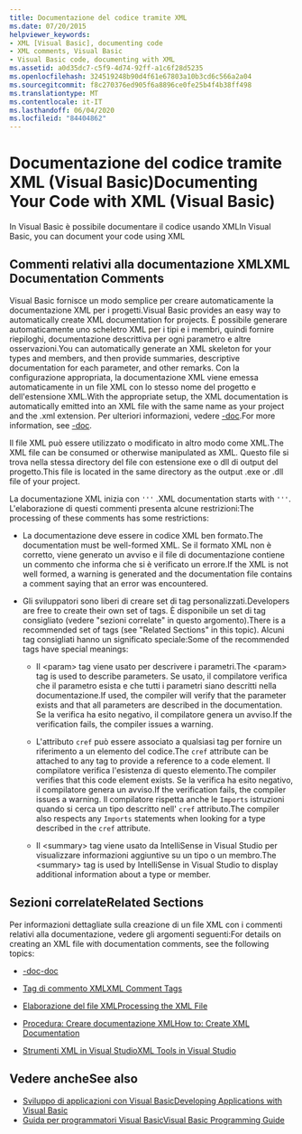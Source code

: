 ```yaml
---
title: Documentazione del codice tramite XML
ms.date: 07/20/2015
helpviewer_keywords:
- XML [Visual Basic], documenting code
- XML comments, Visual Basic
- Visual Basic code, documenting with XML
ms.assetid: a0d35dc7-c5f9-4d74-92ff-a1c6f28d5235
ms.openlocfilehash: 324519248b90d4f61e67803a10b3cd6c566a2a04
ms.sourcegitcommit: f8c270376ed905f6a8896ce0fe25b4f4b38ff498
ms.translationtype: MT
ms.contentlocale: it-IT
ms.lasthandoff: 06/04/2020
ms.locfileid: "84404862"
---
```

# <a name="documenting-your-code-with-xml-visual-basic"></a><span data-ttu-id="8c173-102">Documentazione del codice tramite XML (Visual Basic)</span><span class="sxs-lookup"><span data-stu-id="8c173-102">Documenting Your Code with XML (Visual Basic)</span></span>

<span data-ttu-id="8c173-103">In Visual Basic è possibile documentare il codice usando XML</span><span class="sxs-lookup"><span data-stu-id="8c173-103">In Visual Basic, you can document your code using XML</span></span>

## <a name="xml-documentation-comments"></a><span data-ttu-id="8c173-104">Commenti relativi alla documentazione XML</span><span class="sxs-lookup"><span data-stu-id="8c173-104">XML Documentation Comments</span></span>

<span data-ttu-id="8c173-105">Visual Basic fornisce un modo semplice per creare automaticamente la documentazione XML per i progetti.</span><span class="sxs-lookup"><span data-stu-id="8c173-105">Visual Basic provides an easy way to automatically create XML documentation for projects.</span></span> <span data-ttu-id="8c173-106">È possibile generare automaticamente uno scheletro XML per i tipi e i membri, quindi fornire riepiloghi, documentazione descrittiva per ogni parametro e altre osservazioni.</span><span class="sxs-lookup"><span data-stu-id="8c173-106">You can automatically generate an XML skeleton for your types and members, and then provide summaries, descriptive documentation for each parameter, and other remarks.</span></span> <span data-ttu-id="8c173-107">Con la configurazione appropriata, la documentazione XML viene emessa automaticamente in un file XML con lo stesso nome del progetto e dell'estensione XML.</span><span class="sxs-lookup"><span data-stu-id="8c173-107">With the appropriate setup, the XML documentation is automatically emitted into an XML file with the same name as your project and the .xml extension.</span></span> <span data-ttu-id="8c173-108">Per ulteriori informazioni, vedere [-doc](../../reference/command-line-compiler/doc.md).</span><span class="sxs-lookup"><span data-stu-id="8c173-108">For more information, see [-doc](../../reference/command-line-compiler/doc.md).</span></span>

<span data-ttu-id="8c173-109">Il file XML può essere utilizzato o modificato in altro modo come XML.</span><span class="sxs-lookup"><span data-stu-id="8c173-109">The XML file can be consumed or otherwise manipulated as XML.</span></span> <span data-ttu-id="8c173-110">Questo file si trova nella stessa directory del file con estensione exe o dll di output del progetto.</span><span class="sxs-lookup"><span data-stu-id="8c173-110">This file is located in the same directory as the output .exe or .dll file of your project.</span></span>

<span data-ttu-id="8c173-111">La documentazione XML inizia con `'''` .</span><span class="sxs-lookup"><span data-stu-id="8c173-111">XML documentation starts with `'''`.</span></span> <span data-ttu-id="8c173-112">L'elaborazione di questi commenti presenta alcune restrizioni:</span><span class="sxs-lookup"><span data-stu-id="8c173-112">The processing of these comments has some restrictions:</span></span>

- <span data-ttu-id="8c173-113">La documentazione deve essere in codice XML ben formato.</span><span class="sxs-lookup"><span data-stu-id="8c173-113">The documentation must be well-formed XML.</span></span> <span data-ttu-id="8c173-114">Se il formato XML non è corretto, viene generato un avviso e il file di documentazione contiene un commento che informa che si è verificato un errore.</span><span class="sxs-lookup"><span data-stu-id="8c173-114">If the XML is not well formed, a warning is generated and the documentation file contains a comment saying that an error was encountered.</span></span>

- <span data-ttu-id="8c173-115">Gli sviluppatori sono liberi di creare set di tag personalizzati.</span><span class="sxs-lookup"><span data-stu-id="8c173-115">Developers are free to create their own set of tags.</span></span> <span data-ttu-id="8c173-116">È disponibile un set di tag consigliato (vedere "sezioni correlate" in questo argomento).</span><span class="sxs-lookup"><span data-stu-id="8c173-116">There is a recommended set of tags (see "Related Sections" in this topic).</span></span> <span data-ttu-id="8c173-117">Alcuni tag consigliati hanno un significato speciale:</span><span class="sxs-lookup"><span data-stu-id="8c173-117">Some of the recommended tags have special meanings:</span></span>

  - <span data-ttu-id="8c173-118">Il \<param> tag viene usato per descrivere i parametri.</span><span class="sxs-lookup"><span data-stu-id="8c173-118">The \<param> tag is used to describe parameters.</span></span> <span data-ttu-id="8c173-119">Se usato, il compilatore verifica che il parametro esista e che tutti i parametri siano descritti nella documentazione.</span><span class="sxs-lookup"><span data-stu-id="8c173-119">If used, the compiler will verify that the parameter exists and that all parameters are described in the documentation.</span></span> <span data-ttu-id="8c173-120">Se la verifica ha esito negativo, il compilatore genera un avviso.</span><span class="sxs-lookup"><span data-stu-id="8c173-120">If the verification fails, the compiler issues a warning.</span></span>

  - <span data-ttu-id="8c173-121">L'attributo `cref` può essere associato a qualsiasi tag per fornire un riferimento a un elemento del codice.</span><span class="sxs-lookup"><span data-stu-id="8c173-121">The `cref` attribute can be attached to any tag to provide a reference to a code element.</span></span> <span data-ttu-id="8c173-122">Il compilatore verifica l'esistenza di questo elemento.</span><span class="sxs-lookup"><span data-stu-id="8c173-122">The compiler verifies that this code element exists.</span></span> <span data-ttu-id="8c173-123">Se la verifica ha esito negativo, il compilatore genera un avviso.</span><span class="sxs-lookup"><span data-stu-id="8c173-123">If the verification fails, the compiler issues a warning.</span></span> <span data-ttu-id="8c173-124">Il compilatore rispetta anche le `Imports` istruzioni quando si cerca un tipo descritto nell' `cref` attributo.</span><span class="sxs-lookup"><span data-stu-id="8c173-124">The compiler also respects any `Imports` statements when looking for a type described in the `cref` attribute.</span></span>

  - <span data-ttu-id="8c173-125">Il \<summary> tag viene usato da IntelliSense in Visual Studio per visualizzare informazioni aggiuntive su un tipo o un membro.</span><span class="sxs-lookup"><span data-stu-id="8c173-125">The \<summary> tag is used by IntelliSense in Visual Studio to display additional information about a type or member.</span></span>

## <a name="related-sections"></a><span data-ttu-id="8c173-126">Sezioni correlate</span><span class="sxs-lookup"><span data-stu-id="8c173-126">Related Sections</span></span>

<span data-ttu-id="8c173-127">Per informazioni dettagliate sulla creazione di un file XML con i commenti relativi alla documentazione, vedere gli argomenti seguenti:</span><span class="sxs-lookup"><span data-stu-id="8c173-127">For details on creating an XML file with documentation comments, see the following topics:</span></span>

- [<span data-ttu-id="8c173-128">-doc</span><span class="sxs-lookup"><span data-stu-id="8c173-128">-doc</span></span>](../../reference/command-line-compiler/doc.md)

- [<span data-ttu-id="8c173-129">Tag di commento XML</span><span class="sxs-lookup"><span data-stu-id="8c173-129">XML Comment Tags</span></span>](../../language-reference/xmldoc/index.md)

- [<span data-ttu-id="8c173-130">Elaborazione del file XML</span><span class="sxs-lookup"><span data-stu-id="8c173-130">Processing the XML File</span></span>](processing-the-xml-file.md)

- [<span data-ttu-id="8c173-131">Procedura: Creare documentazione XML</span><span class="sxs-lookup"><span data-stu-id="8c173-131">How to: Create XML Documentation</span></span>](how-to-create-xml-documentation.md)

- [<span data-ttu-id="8c173-132">Strumenti XML in Visual Studio</span><span class="sxs-lookup"><span data-stu-id="8c173-132">XML Tools in Visual Studio</span></span>](/visualstudio/xml-tools/xml-tools-in-visual-studio)

## <a name="see-also"></a><span data-ttu-id="8c173-133">Vedere anche</span><span class="sxs-lookup"><span data-stu-id="8c173-133">See also</span></span>

- [<span data-ttu-id="8c173-134">Sviluppo di applicazioni con Visual Basic</span><span class="sxs-lookup"><span data-stu-id="8c173-134">Developing Applications with Visual Basic</span></span>](../../developing-apps/index.md)
- [<span data-ttu-id="8c173-135">Guida per programmatori Visual Basic</span><span class="sxs-lookup"><span data-stu-id="8c173-135">Visual Basic Programming Guide</span></span>](../index.md)
